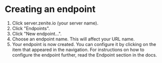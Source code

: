 # Creating an endpoint

1. Click server.zenite.io (your server name).
2. Click "Endpoints".
3. Click "New endpoint...".
4. Choose an endpoint name. This will affect your URL name.
5. Your endpoint is now created. You can configure it by clicking on the item that appeared in the navigation. For instructions on how to configure the endpoint further, read the Endpoint section in the docs.
